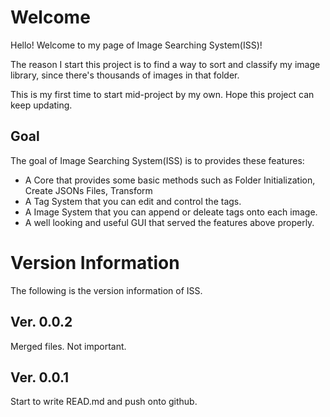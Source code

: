 # Welcome
Hello! Welcome to my page of Image Searching System(ISS)!

The reason I start this project is to find a way to sort and classify my image library, since there's thousands
of images in that folder.

This is my first time to start mid-project by my own. Hope this project can keep updating.

## Goal
The goal of Image Searching System(ISS) is to provides these features:

* A Core that provides some basic methods such as Folder Initialization, Create JSONs Files, Transform 
* A Tag System that you can edit and control the tags.
* A Image System that you can append or deleate tags onto each image.
* A well looking and useful GUI that served the features above properly.

# Version Information

The following is the version information of ISS.

## Ver. 0.0.2
Merged files. Not important.
## Ver. 0.0.1
Start to write READ.md and push onto github.
